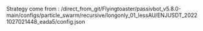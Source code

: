 Strategy come from : /direct_from_git/Flyingtoaster/passivbot_v5.8.0-main/configs/particle_swarm/recursive/longonly_01_lessAU/ENJUSDT_20221027021448_eada5/config.json